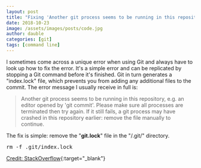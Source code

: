 ```yaml
---
layout: post
title: "Fixing 'Another git process seems to be running in this repository' Error in Git"
date: 2018-10-23
image: /assets/images/posts/code.jpg
author: dauble
categories: [git]
tags: [command line]
---
```

I sometimes come across a unique error when using Git and always have to look up how to fix the error. It's a simple error and can be replicated by stopping a Git command before it's finished. Git in turn generates a "index.lock" file, which prevents you from adding any additional files to the commit. The error message I usually receive in full is:

> Another git process seems to be running in this repository, e.g. an editor opened by 'git commit'. Please make sure all processes are terminated then try again. If it still fails, a git process may have crashed in this repository earlier: remove the file manually to continue.

The fix is simple: remove the "**git.lock**" file in the "/.git/" directory.

<pre>rm -f .git/index.lock</pre>

[Credit: StackOverflow](https://stackoverflow.com/questions/38004148/another-git-process-seems-to-be-running-in-this-repository){:target="_blank"}